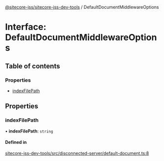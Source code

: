 [@sitecore-jss/sitecore-jss-dev-tools](../README.md) / DefaultDocumentMiddlewareOptions

# Interface: DefaultDocumentMiddlewareOptions

## Table of contents

### Properties

- [indexFilePath](DefaultDocumentMiddlewareOptions.md#indexfilepath)

## Properties

### indexFilePath

• **indexFilePath**: `string`

#### Defined in

[sitecore-jss-dev-tools/src/disconnected-server/default-document.ts:8](https://github.com/Sitecore/jss/blob/9b326c301/packages/sitecore-jss-dev-tools/src/disconnected-server/default-document.ts#L8)
